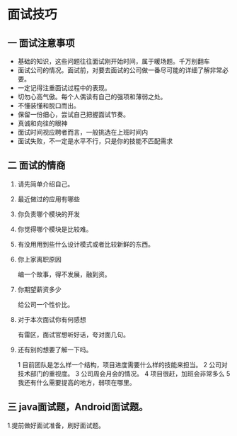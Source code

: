 # 面试技巧
## 一 面试注意事项
* 基础的知识，这些问题往往面试刚开始时间，属于暖场题。千万别翻车
* 面试公司的情况。面试前，对要去面试的公司做一番尽可能的详细了解非常必要。
* 一定记得注重面试过程中的表现。
* 切勿心高气傲。每个人偶读有自己的强项和薄弱之处。
* 不懂装懂和脱口而出。
* 保留一份细心，尝试自己把握面试节奏。
* 真诚和向往的眼神
* 面试时间视应聘者而言，一般挑选在上班时间内
* 面试失败，不一定是水平不行，只是你的技能不匹配需求
## 二 面试的情商
1. 请先简单介绍自己。
2. 最近做过的应用有哪些
3. 你负责哪个模块的开发
4. 你觉得哪个模块是比较难。
5. 有没用用到些什么设计模式或者比较新鲜的东西。
6. 你上家离职原因

    编一个故事，得不发展，融到资。
7. 你期望薪资多少

    给公司一个性价比。
8. 对于本次面试你有何感想

    有雷区，面试官想听好话，夸对面几句。
9. 还有别的想要了解一下吗。

    1 目前团队是怎么样一个结构，项目进度需要什么样的技能来担当。
    2 公司对技术部门的重视度。
    3 公司周会月会的情况。
    4 项目很赶，加班会非常多么
    5 我还有什么需要提高的地方，弱项在哪里。
    
## 三 java面试题，Android面试题。
1.提前做好面试准备，刷好面试题。
